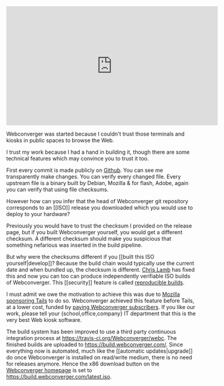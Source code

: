 <iframe width="560" height="315" src="https://www.youtube.com/embed/FaBFbkBhnXI" frameborder="0" allowfullscreen></iframe>

Webconverger was started because I couldn't trust those terminals and kiosks in
public spaces to browse the Web.

I trust my work because I had a hand in building it, though there are some
technical features which may convince you to trust it too.

First every commit is made publicly on
[Github](https://github.com/Webconverger/webc/commits/master). You can see me
transparently make changes. You can verify every changed file. Every upstream
file is a binary built by Debian, Mozilla & for flash, Adobe, again you can
verify that using file checksums.

However how can you infer that the head of Webconverger git repository
corresponds to an [[ISO]] release you downloaded which you would use to deploy
to your hardware?

Previously you would have to trust the checksum I provided on the release page,
but if you built Webconverger yourself, you would get a different checksum. A
different checksum should make you suspicious that something nefarious was
inserted in the build pipeline.

But why were the checksums different if you [[built this ISO
yourself|develop]]? Because the build chain would typically use the current
date and when bundled up, the checksum is different. [Chris
Lamb](https://chris-lamb.co.uk/) has fixed this and now you can too can produce
independently verifiable ISO builds of Webconverger. This [[security]] feature
is called [reproducible builds](https://reproducible-builds.org/).

I must admit we owe the motivation to achieve this was due to [Mozilla
sponsoring
Tails](https://blog.mozilla.org/blog/2016/06/22/mozilla-awards-385000-to-open-source-projects-as-part-of-moss-mission-partners-program/)
to do so. Webconverger achieved this feature before Tails, at a lower cost,
funded by [paying Webconverger subscribers](https://webconverger.com/pricing/).
If you like our work, please tell your {school,office,company} IT department
that this is the very best Web kiosk software.

The build system has been improved to use a third party continuous integration
process at <https://travis-ci.org/Webconverger/webc>. The finished builds are
uploaded to <https://build.webconverger.com/>. Since everything now is
automated, much like the [[automatic updates|upgrade]] do once Webconverger is
installed on read/write medium, there is no need for releases anymore. Hence
the x86 download button on the [Webconverger
homepage](https://webconverger.com/) is set to
<https://build.webconverger.com/latest.iso>.
